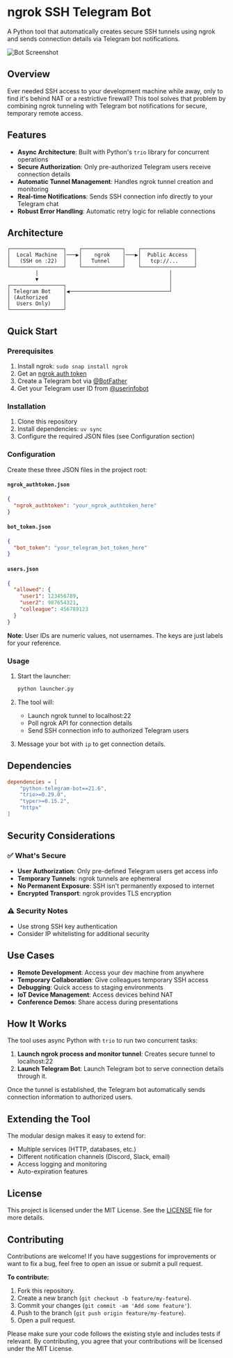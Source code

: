 # ngrok SSH Telegram Bot

A Python tool that automatically creates secure SSH tunnels using ngrok and sends connection details via Telegram bot notifications.

![Bot Screenshot](assets/ngrok_ssh_telegram_bot_screenshot_20_jul_2025.jpg)

## Overview

Ever needed SSH access to your development machine while away, only to find it's behind NAT or a restrictive firewall? This tool solves that problem by combining ngrok tunneling with Telegram bot notifications for secure, temporary remote access.

## Features

- **Async Architecture**: Built with Python's `trio` library for concurrent operations
- **Secure Authorization**: Only pre-authorized Telegram users receive connection details  
- **Automatic Tunnel Management**: Handles ngrok tunnel creation and monitoring
- **Real-time Notifications**: Sends SSH connection info directly to your Telegram chat
- **Robust Error Handling**: Automatic retry logic for reliable connections

## Architecture

```
┌─────────────────┐    ┌─────────────┐    ┌─────────────────┐
│  Local Machine  │───▶│    ngrok    │───▶│  Public Access  │
│   (SSH on :22)  │    │   Tunnel    │    │   tcp://...     │
└─────────────────┘    └─────────────┘    └─────────────────┘
         │                                          │
         ▼                                          │
┌─────────────────┐                                 │
│ Telegram Bot    │◀────────────────────────────────┘
│ (Authorized     │
│  Users Only)    │
└─────────────────┘
```

## Quick Start

### Prerequisites

1. Install ngrok: `sudo snap install ngrok`
2. Get an [ngrok auth token](https://dashboard.ngrok.com/get-started/your-authtoken)
3. Create a Telegram bot via [@BotFather](https://t.me/botfather)
4. Get your Telegram user ID from [@userinfobot](https://t.me/userinfobot)

### Installation

1. Clone this repository
2. Install dependencies: `uv sync`
3. Configure the required JSON files (see Configuration section)

### Configuration

Create these three JSON files in the project root:

#### `ngrok_authtoken.json`
```json
{
  "ngrok_authtoken": "your_ngrok_authtoken_here"
}
```

#### `bot_token.json`
```json
{
  "bot_token": "your_telegram_bot_token_here"
}
```

#### `users.json`
```json
{
  "allowed": {
    "user1": 123456789,
    "user2": 987654321,
    "colleague": 456789123
  }
}
```

**Note**: User IDs are numeric values, not usernames. The keys are just labels for your reference.

### Usage

1. Start the launcher:
   ```bash
   python launcher.py
   ```

2. The tool will:
   - Launch ngrok tunnel to localhost:22
   - Poll ngrok API for connection details
   - Send SSH connection info to authorized Telegram users

3. Message your bot with `ip` to get connection details.

## Dependencies

```toml
dependencies = [
    "python-telegram-bot==21.6",
    "trio>=0.29.0", 
    "typer>=0.15.2",
    "httpx"
]
```

## Security Considerations

### ✅ What's Secure
- **User Authorization**: Only pre-defined Telegram users get access info
- **Temporary Tunnels**: ngrok tunnels are ephemeral
- **No Permanent Exposure**: SSH isn't permanently exposed to internet
- **Encrypted Transport**: ngrok provides TLS encryption

### ⚠️ Security Notes
- Use strong SSH key authentication
- Consider IP whitelisting for additional security

## Use Cases

- **Remote Development**: Access your dev machine from anywhere
- **Temporary Collaboration**: Give colleagues temporary SSH access
- **Debugging**: Quick access to staging environments
- **IoT Device Management**: Access devices behind NAT
- **Conference Demos**: Share access during presentations

## How It Works

The tool uses async Python with `trio` to run two concurrent tasks:

1. **Launch ngrok process and monitor tunnel**: Creates secure tunnel to localhost:22
2. **Launch Telegram Bot**: Launch Telegram bot to serve connection details through it.

Once the tunnel is established, the Telegram bot automatically sends connection information to authorized users.

## Extending the Tool

The modular design makes it easy to extend for:
- Multiple services (HTTP, databases, etc.)
- Different notification channels (Discord, Slack, email)
- Access logging and monitoring
- Auto-expiration features

## License

This project is licensed under the MIT License.
See the [LICENSE](./LICENSE) file for more details.

## Contributing

Contributions are welcome! If you have suggestions for improvements or want to fix a bug, feel free to open an issue or submit a pull request.

**To contribute:**

1. Fork this repository.
2. Create a new branch (`git checkout -b feature/my-feature`).
3. Commit your changes (`git commit -am 'Add some feature'`).
4. Push to the branch (`git push origin feature/my-feature`).
5. Open a pull request.

Please make sure your code follows the existing style and includes tests if relevant.
By contributing, you agree that your contributions will be licensed under the MIT License.
